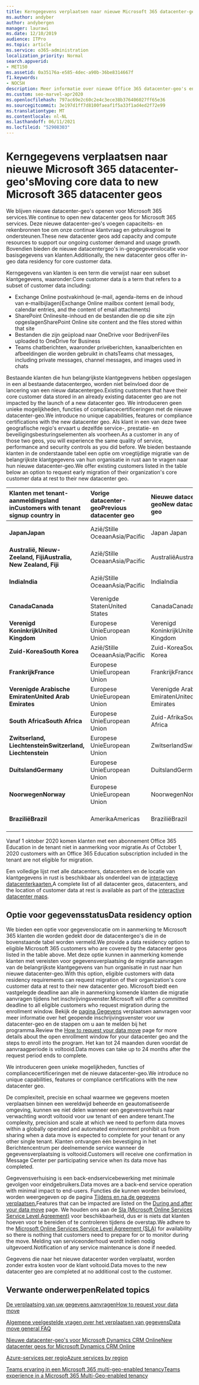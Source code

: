 ```yaml
---
title: Kerngegevens verplaatsen naar nieuwe Microsoft 365 datacenter-geo's
ms.author: andyber
author: andybergen
manager: laurawi
ms.date: 12/10/2019
audience: ITPro
ms.topic: article
ms.service: o365-administration
localization_priority: Normal
search.appverid:
- MET150
ms.assetid: 0a35176a-e585-4dec-a90b-36be8314667f
f1.keywords:
- NOCSH
description: Meer informatie over nieuwe Office 365 datacenter-geo's en hoe u de optie gegevenslocatie kunt gebruiken om een overgang van uw kerngegevens naar een nieuwe geo aan te vragen.
ms.custom: seo-marvel-apr2020
ms.openlocfilehash: 797ac69e2c60c2e4c3ece38b376406027ff65e36
ms.sourcegitcommit: 3e197d1ff7d8100faeaf1f5a33f1ad4ed2f72e99
ms.translationtype: MT
ms.contentlocale: nl-NL
ms.lasthandoff: 06/11/2021
ms.locfileid: "52908303"
---
```

# <a name="moving-core-data-to-new-microsoft-365-datacenter-geos"></a><span data-ttu-id="2d14b-103">Kerngegevens verplaatsen naar nieuwe Microsoft 365 datacenter-geo's</span><span class="sxs-lookup"><span data-stu-id="2d14b-103">Moving core data to new Microsoft 365 datacenter geos</span></span>

<span data-ttu-id="2d14b-104">We blijven nieuwe datacenter-geo's openen voor Microsoft 365 services.</span><span class="sxs-lookup"><span data-stu-id="2d14b-104">We continue to open new datacenter geos for Microsoft 365 services.</span></span> <span data-ttu-id="2d14b-105">Deze nieuwe datacenter-geo's voegen capaciteits- en rekenbronnen toe om onze continue klantvraag en gebruiksgroei te ondersteunen.</span><span class="sxs-lookup"><span data-stu-id="2d14b-105">These new datacenter geos add capacity and compute resources to support our ongoing customer demand and usage growth.</span></span> <span data-ttu-id="2d14b-106">Bovendien bieden de nieuwe datacentergeo's in-geogegevenslocatie voor basisgegevens van klanten.</span><span class="sxs-lookup"><span data-stu-id="2d14b-106">Additionally, the new datacenter geos offer in-geo data residency for core customer data.</span></span> 

<span data-ttu-id="2d14b-107">Kerngegevens van klanten is een term die verwijst naar een subset klantgegevens, waaronder:</span><span class="sxs-lookup"><span data-stu-id="2d14b-107">Core customer data is a term that refers to a subset of customer data including:</span></span> 
- <span data-ttu-id="2d14b-108">Exchange Online postvakinhoud (e-mail, agenda-items en de inhoud van e-mailbijlagen)</span><span class="sxs-lookup"><span data-stu-id="2d14b-108">Exchange Online mailbox content (email body, calendar entries, and the content of email attachments)</span></span>
- <span data-ttu-id="2d14b-109">SharePoint Onlinesite-inhoud en de bestanden die op die site zijn opgeslagen</span><span class="sxs-lookup"><span data-stu-id="2d14b-109">SharePoint Online site content and the files stored within that site</span></span>
- <span data-ttu-id="2d14b-110">Bestanden die zijn geüpload naar OneDrive voor Bedrijven</span><span class="sxs-lookup"><span data-stu-id="2d14b-110">Files uploaded to OneDrive for Business</span></span>
- <span data-ttu-id="2d14b-111">Teams chatberichten, waaronder privéberichten, kanaalberichten en afbeeldingen die worden gebruikt in chats</span><span class="sxs-lookup"><span data-stu-id="2d14b-111">Teams chat messages, including private messages, channel messages, and images used in chats</span></span>
  
<span data-ttu-id="2d14b-112">Bestaande klanten die hun belangrijkste klantgegevens hebben opgeslagen in een al bestaande datacentergeo, worden niet beïnvloed door de lancering van een nieuw datacentergeo.</span><span class="sxs-lookup"><span data-stu-id="2d14b-112">Existing customers that have their core customer data stored in an already existing datacenter geo are not impacted by the launch of a new datacenter geo.</span></span> <span data-ttu-id="2d14b-113">We introduceren geen unieke mogelijkheden, functies of compliancecertificeringen met de nieuwe datacenter-geo.</span><span class="sxs-lookup"><span data-stu-id="2d14b-113">We introduce no unique capabilities, features or compliance certifications with the new datacenter geo.</span></span> <span data-ttu-id="2d14b-114">Als klant in een van deze twee geografische regio's ervaart u dezelfde service-, prestatie- en beveiligingsbesturingselementen als voorheen.</span><span class="sxs-lookup"><span data-stu-id="2d14b-114">As a customer in any of those two geos, you will experience the same quality of service, performance and security controls as you did before.</span></span> <span data-ttu-id="2d14b-115">We bieden bestaande klanten in de onderstaande tabel een optie om vroegtijdige migratie van de belangrijkste klantgegevens van hun organisatie in rust aan te vragen naar hun nieuwe datacenter-geo.</span><span class="sxs-lookup"><span data-stu-id="2d14b-115">We offer existing customers listed in the table below an option to request early migration of their organization's core customer data at rest to their new datacenter geo.</span></span>
  
|<span data-ttu-id="2d14b-116">**Klanten met tenant-aanmeldingsland in**</span><span class="sxs-lookup"><span data-stu-id="2d14b-116">**Customers with tenant signup country in**</span></span>|<span data-ttu-id="2d14b-117">**Vorige datacenter-geo**</span><span class="sxs-lookup"><span data-stu-id="2d14b-117">**Previous datacenter geo**</span></span>|<span data-ttu-id="2d14b-118">**Nieuwe datacenter-geo**</span><span class="sxs-lookup"><span data-stu-id="2d14b-118">**New datacenter geo**</span></span>|<span data-ttu-id="2d14b-119">**Geo beschikbaar sinds**</span><span class="sxs-lookup"><span data-stu-id="2d14b-119">**Geo available since**</span></span>|
|:-----|:-----|:-----|:-----|
|<span data-ttu-id="2d14b-120">**Japan**</span><span class="sxs-lookup"><span data-stu-id="2d14b-120">**Japan**</span></span>| <span data-ttu-id="2d14b-121">Azië/Stille Oceaan</span><span class="sxs-lookup"><span data-stu-id="2d14b-121">Asia/Pacific</span></span> | <span data-ttu-id="2d14b-122">Japan </span><span class="sxs-lookup"><span data-stu-id="2d14b-122">Japan</span></span> | <span data-ttu-id="2d14b-123">December 2014</span><span class="sxs-lookup"><span data-stu-id="2d14b-123">December 2014</span></span> |
|<span data-ttu-id="2d14b-124">**Australië, Nieuw-Zeeland, Fiji**</span><span class="sxs-lookup"><span data-stu-id="2d14b-124">**Australia, New Zealand, Fiji**</span></span>| <span data-ttu-id="2d14b-125">Azië/Stille Oceaan</span><span class="sxs-lookup"><span data-stu-id="2d14b-125">Asia/Pacific</span></span> | <span data-ttu-id="2d14b-126">Australië</span><span class="sxs-lookup"><span data-stu-id="2d14b-126">Australia</span></span> | <span data-ttu-id="2d14b-127">Maart 2015</span><span class="sxs-lookup"><span data-stu-id="2d14b-127">March 2015</span></span> |
|<span data-ttu-id="2d14b-128">**India**</span><span class="sxs-lookup"><span data-stu-id="2d14b-128">**India**</span></span>| <span data-ttu-id="2d14b-129">Azië/Stille Oceaan</span><span class="sxs-lookup"><span data-stu-id="2d14b-129">Asia/Pacific</span></span> | <span data-ttu-id="2d14b-130">India</span><span class="sxs-lookup"><span data-stu-id="2d14b-130">India</span></span> | <span data-ttu-id="2d14b-131">Oktober 2015</span><span class="sxs-lookup"><span data-stu-id="2d14b-131">October 2015</span></span> |
|<span data-ttu-id="2d14b-132">**Canada**</span><span class="sxs-lookup"><span data-stu-id="2d14b-132">**Canada**</span></span>| <span data-ttu-id="2d14b-133">Verenigde Staten</span><span class="sxs-lookup"><span data-stu-id="2d14b-133">United States</span></span> | <span data-ttu-id="2d14b-134">Canada</span><span class="sxs-lookup"><span data-stu-id="2d14b-134">Canada</span></span> | <span data-ttu-id="2d14b-135">Mei 2016</span><span class="sxs-lookup"><span data-stu-id="2d14b-135">May 2016</span></span> |
|<span data-ttu-id="2d14b-136">**Verenigd Koninkrijk**</span><span class="sxs-lookup"><span data-stu-id="2d14b-136">**United Kingdom**</span></span>| <span data-ttu-id="2d14b-137">Europese Unie</span><span class="sxs-lookup"><span data-stu-id="2d14b-137">European Union</span></span> | <span data-ttu-id="2d14b-138">Verenigd Koninkrijk</span><span class="sxs-lookup"><span data-stu-id="2d14b-138">United Kingdom</span></span> | <span data-ttu-id="2d14b-139">September 2016</span><span class="sxs-lookup"><span data-stu-id="2d14b-139">September 2016</span></span> |
|<span data-ttu-id="2d14b-140">**Zuid-Korea**</span><span class="sxs-lookup"><span data-stu-id="2d14b-140">**South Korea**</span></span>| <span data-ttu-id="2d14b-141">Azië/Stille Oceaan</span><span class="sxs-lookup"><span data-stu-id="2d14b-141">Asia/Pacific</span></span> | <span data-ttu-id="2d14b-142">Zuid-Korea</span><span class="sxs-lookup"><span data-stu-id="2d14b-142">South Korea</span></span> | <span data-ttu-id="2d14b-143">April 2017</span><span class="sxs-lookup"><span data-stu-id="2d14b-143">April 2017</span></span> |
|<span data-ttu-id="2d14b-144">**Frankrijk**</span><span class="sxs-lookup"><span data-stu-id="2d14b-144">**France**</span></span>| <span data-ttu-id="2d14b-145">Europese Unie</span><span class="sxs-lookup"><span data-stu-id="2d14b-145">European Union</span></span> | <span data-ttu-id="2d14b-146">Frankrijk</span><span class="sxs-lookup"><span data-stu-id="2d14b-146">France</span></span> | <span data-ttu-id="2d14b-147">Maart 2018</span><span class="sxs-lookup"><span data-stu-id="2d14b-147">March 2018</span></span> |
|<span data-ttu-id="2d14b-148">**Verenigde Arabische Emiraten**</span><span class="sxs-lookup"><span data-stu-id="2d14b-148">**United Arab Emirates**</span></span>| <span data-ttu-id="2d14b-149">Europese Unie</span><span class="sxs-lookup"><span data-stu-id="2d14b-149">European Union</span></span> | <span data-ttu-id="2d14b-150">Verenigde Arabische Emiraten</span><span class="sxs-lookup"><span data-stu-id="2d14b-150">United Arab Emirates</span></span> | <span data-ttu-id="2d14b-151">Juni 2019</span><span class="sxs-lookup"><span data-stu-id="2d14b-151">June 2019</span></span> |
|<span data-ttu-id="2d14b-152">**South Africa**</span><span class="sxs-lookup"><span data-stu-id="2d14b-152">**South Africa**</span></span>| <span data-ttu-id="2d14b-153">Europese Unie</span><span class="sxs-lookup"><span data-stu-id="2d14b-153">European Union</span></span> | <span data-ttu-id="2d14b-154">Zuid-Afrika</span><span class="sxs-lookup"><span data-stu-id="2d14b-154">South Africa</span></span> | <span data-ttu-id="2d14b-155">Juli 2019</span><span class="sxs-lookup"><span data-stu-id="2d14b-155">July 2019</span></span> |
|<span data-ttu-id="2d14b-156">**Zwitserland, Liechtenstein**</span><span class="sxs-lookup"><span data-stu-id="2d14b-156">**Switzerland, Liechtenstein**</span></span>| <span data-ttu-id="2d14b-157">Europese Unie</span><span class="sxs-lookup"><span data-stu-id="2d14b-157">European Union</span></span> | <span data-ttu-id="2d14b-158">Zwitserland</span><span class="sxs-lookup"><span data-stu-id="2d14b-158">Switzerland</span></span> | <span data-ttu-id="2d14b-159">December 2019</span><span class="sxs-lookup"><span data-stu-id="2d14b-159">December 2019</span></span> |
|<span data-ttu-id="2d14b-160">**Duitsland**</span><span class="sxs-lookup"><span data-stu-id="2d14b-160">**Germany**</span></span>| <span data-ttu-id="2d14b-161">Europese Unie</span><span class="sxs-lookup"><span data-stu-id="2d14b-161">European Union</span></span> | <span data-ttu-id="2d14b-162">Duitsland</span><span class="sxs-lookup"><span data-stu-id="2d14b-162">Germany</span></span> | <span data-ttu-id="2d14b-163">December 2019</span><span class="sxs-lookup"><span data-stu-id="2d14b-163">December 2019</span></span> |
|<span data-ttu-id="2d14b-164">**Noorwegen**</span><span class="sxs-lookup"><span data-stu-id="2d14b-164">**Norway**</span></span>| <span data-ttu-id="2d14b-165">Europese Unie</span><span class="sxs-lookup"><span data-stu-id="2d14b-165">European Union</span></span> | <span data-ttu-id="2d14b-166">Noorwegen</span><span class="sxs-lookup"><span data-stu-id="2d14b-166">Norway</span></span> | <span data-ttu-id="2d14b-167">April 2020</span><span class="sxs-lookup"><span data-stu-id="2d14b-167">April 2020</span></span> |
|<span data-ttu-id="2d14b-168">**Brazilië**</span><span class="sxs-lookup"><span data-stu-id="2d14b-168">**Brazil**</span></span>| <span data-ttu-id="2d14b-169">Amerika</span><span class="sxs-lookup"><span data-stu-id="2d14b-169">Americas</span></span> | <span data-ttu-id="2d14b-170">Brazilië</span><span class="sxs-lookup"><span data-stu-id="2d14b-170">Brazil</span></span> | <span data-ttu-id="2d14b-171">November 2020</span><span class="sxs-lookup"><span data-stu-id="2d14b-171">November 2020</span></span> |

<span data-ttu-id="2d14b-172">Vanaf 1 oktober 2020 komen klanten met een abonnement Office 365 Education in de tenant niet in aanmerking voor migratie.</span><span class="sxs-lookup"><span data-stu-id="2d14b-172">As of October 1, 2020 customers with an Office 365 Education subscription included in the tenant are not eligible for migration.</span></span>

<span data-ttu-id="2d14b-173">Een volledige lijst met alle datacenters, datacenters en de locatie van klantgegevens in rust is beschikbaar als onderdeel van de [interactieve datacenterkaarten.](https://office.com/datamaps)</span><span class="sxs-lookup"><span data-stu-id="2d14b-173">A complete list of all datacenter geos, datacenters, and the location of customer data at rest is available as part of the [interactive datacenter maps](https://office.com/datamaps).</span></span> 
  
## <a name="data-residency-option"></a><span data-ttu-id="2d14b-174">Optie voor gegevensstatus</span><span class="sxs-lookup"><span data-stu-id="2d14b-174">Data residency option</span></span>

<span data-ttu-id="2d14b-175">We bieden een optie voor gegevenslocatie om in aanmerking te Microsoft 365 klanten die worden gedekt door de datacentergeo's die in de bovenstaande tabel worden vermeld.</span><span class="sxs-lookup"><span data-stu-id="2d14b-175">We provide a data residency option to eligible Microsoft 365 customers who are covered by the datacenter geos listed in the table above.</span></span> <span data-ttu-id="2d14b-176">Met deze optie kunnen in aanmerking komende klanten met vereisten voor gegevensverplaatsing de migratie aanvragen van de belangrijkste klantgegevens van hun organisatie in rust naar hun nieuwe datacenter-geo.</span><span class="sxs-lookup"><span data-stu-id="2d14b-176">With this option, eligible customers with data residency requirements can request migration of their organization's core customer data at rest to their new datacenter geo.</span></span>  <span data-ttu-id="2d14b-177">Microsoft biedt een vastgelegde deadline aan alle in aanmerking komende klanten die migratie aanvragen tijdens het inschrijvingsvenster.</span><span class="sxs-lookup"><span data-stu-id="2d14b-177">Microsoft will offer a committed deadline to all eligible customers who request migration during the enrollment window.</span></span>  <span data-ttu-id="2d14b-178">Bekijk de [pagina Gegevens](request-your-data-move.md) verplaatsen aanvragen voor meer informatie over het geopende inschrijvingsvenster voor uw datacenter-geo en de stappen om u aan te melden bij het programma.</span><span class="sxs-lookup"><span data-stu-id="2d14b-178">Review the [How to request your data move](request-your-data-move.md) page for more details about the open enrollment window for your datacenter geo and the steps to enroll into the program.</span></span>  <span data-ttu-id="2d14b-179">Het kan tot 24 maanden duren voordat de aanvraagperiode is voltooid.</span><span class="sxs-lookup"><span data-stu-id="2d14b-179">Data moves can take up to 24 months after the request period ends to complete.</span></span>

<span data-ttu-id="2d14b-180">We introduceren geen unieke mogelijkheden, functies of compliancecertificeringen met de nieuwe datacenter-geo.</span><span class="sxs-lookup"><span data-stu-id="2d14b-180">We introduce no unique capabilities, features or compliance certifications with the new datacenter geo.</span></span>
    
<span data-ttu-id="2d14b-181">De complexiteit, precisie en schaal waarmee we gegevens moeten verplaatsen binnen een wereldwijd beheerde en geautomatiseerde omgeving, kunnen we niet delen wanneer een gegevensverhuis naar verwachting wordt voltooid voor uw tenant of een andere tenant.</span><span class="sxs-lookup"><span data-stu-id="2d14b-181">The complexity, precision and scale at which we need to perform data moves within a globally operated and automated environment prohibit us from sharing when a data move is expected to complete for your tenant or any other single tenant.</span></span> <span data-ttu-id="2d14b-182">Klanten ontvangen één bevestiging in het Berichtencentrum per deelnemende service wanneer de gegevensverplaatsing is voltooid.</span><span class="sxs-lookup"><span data-stu-id="2d14b-182">Customers will receive one confirmation in Message Center per participating service when its data move has completed.</span></span> 
    
<span data-ttu-id="2d14b-183">Gegevensverhuising is een back-endservicebewerking met minimale gevolgen voor eindgebruikers.</span><span class="sxs-lookup"><span data-stu-id="2d14b-183">Data moves are a back-end service operation with minimal impact to end-users.</span></span> <span data-ttu-id="2d14b-184">Functies die kunnen worden beïnvloed, worden weergegeven op de pagina [Tijdens en na de gegevens verplaatsen.](during-and-after-your-data-move.md)</span><span class="sxs-lookup"><span data-stu-id="2d14b-184">Features that can be impacted are listed on the [During and after your data move](during-and-after-your-data-move.md) page.</span></span> <span data-ttu-id="2d14b-185">We houden ons aan de [Sla (Microsoft Online Services Service Level Agreement)](https://go.microsoft.com/fwlink/p/?LinkId=523897) voor beschikbaarheid, dus er is niets dat klanten hoeven voor te bereiden of te controleren tijdens de overstap.</span><span class="sxs-lookup"><span data-stu-id="2d14b-185">We adhere to the [Microsoft Online Services Service Level Agreement (SLA)](https://go.microsoft.com/fwlink/p/?LinkId=523897) for availability so there is nothing that customers need to prepare for or to monitor during the move.</span></span> <span data-ttu-id="2d14b-186">Melding van serviceonderhoud wordt indien nodig uitgevoerd.</span><span class="sxs-lookup"><span data-stu-id="2d14b-186">Notification of any service maintenance is done if needed.</span></span> 

<span data-ttu-id="2d14b-187">Gegevens die naar het nieuwe datacenter worden verplaatst, worden zonder extra kosten voor de klant voltooid.</span><span class="sxs-lookup"><span data-stu-id="2d14b-187">Data moves to the new datacenter geo are completed at no additional cost to the customer.</span></span>
    
## <a name="related-topics"></a><span data-ttu-id="2d14b-188">Verwante onderwerpen</span><span class="sxs-lookup"><span data-stu-id="2d14b-188">Related topics</span></span> 
 
[<span data-ttu-id="2d14b-189">De verplaatsing van uw gegevens aanvragen</span><span class="sxs-lookup"><span data-stu-id="2d14b-189">How to request your data move</span></span>](request-your-data-move.md)
    
[<span data-ttu-id="2d14b-190">Algemene veelgestelde vragen over het verplaatsen van gegevens</span><span class="sxs-lookup"><span data-stu-id="2d14b-190">Data move general FAQ</span></span>](data-move-faq.yml)
  
[<span data-ttu-id="2d14b-191">Nieuwe datacenter-geo's voor Microsoft Dynamics CRM Online</span><span class="sxs-lookup"><span data-stu-id="2d14b-191">New datacenter geos for Microsoft Dynamics CRM Online</span></span>](/power-platform/admin/new-datacenter-regions)
  
[<span data-ttu-id="2d14b-192">Azure-services per regio</span><span class="sxs-lookup"><span data-stu-id="2d14b-192">Azure services by region</span></span>](https://azure.microsoft.com/regions/)

[<span data-ttu-id="2d14b-193">Teams ervaring in een Microsoft 365 multi-geo-enabled tenancy</span><span class="sxs-lookup"><span data-stu-id="2d14b-193">Teams experience in a Microsoft 365 Multi-Geo-enabled tenancy</span></span>](/microsoftteams/teams-experience-o365odb-spo-multi-geo)
